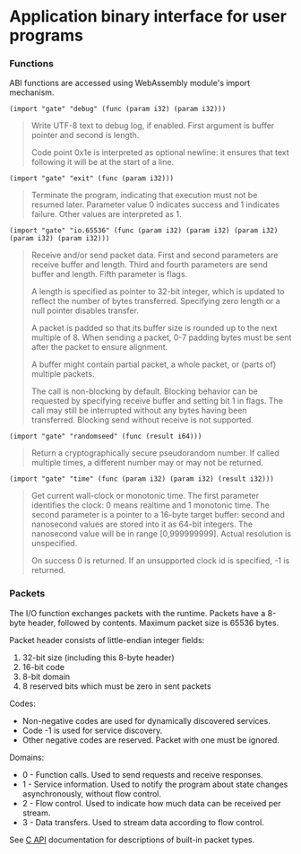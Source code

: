 # Application binary interface for user programs


### Functions

ABI functions are accessed using WebAssembly module's import mechanism.

```wasm
(import "gate" "debug" (func (param i32) (param i32)))
```
> Write UTF-8 text to debug log, if enabled.  First argument is buffer pointer
> and second is length.
>
> Code point 0x1e is interpreted as optional newline: it ensures that text
> following it will be at the start of a line.


```wasm
(import "gate" "exit" (func (param i32)))
```
> Terminate the program, indicating that execution must not be resumed later.
> Parameter value 0 indicates success and 1 indicates failure.  Other values
> are interpreted as 1.


```wasm
(import "gate" "io.65536" (func (param i32) (param i32) (param i32) (param i32) (param i32)))
```
> Receive and/or send packet data.  First and second parameters are receive
> buffer and length.  Third and fourth parameters are send buffer and length.
> Fifth parameter is flags.
>
> A length is specified as pointer to 32-bit integer, which is updated to
> reflect the number of bytes transferred.  Specifying zero length or a null
> pointer disables transfer.
>
> A packet is padded so that its buffer size is rounded up to the next multiple
> of 8.  When sending a packet, 0-7 padding bytes must be sent after the packet
> to ensure alignment.
>
> A buffer might contain partial packet, a whole packet, or (parts of) multiple
> packets.
>
> The call is non-blocking by default.  Blocking behavior can be requested by
> specifying receive buffer and setting bit 1 in flags.  The call may still be
> interrupted without any bytes having been transferred.  Blocking send without
> receive is not supported.


```wasm
(import "gate" "randomseed" (func (result i64)))
```
> Return a cryptographically secure pseudorandom number.  If called multiple
> times, a different number may or may not be returned.


```wasm
(import "gate" "time" (func (param i32) (param i32) (result i32)))
```
> Get current wall-clock or monotonic time.  The first parameter identifies the
> clock: 0 means realtime and 1 monotonic time.  The second parameter is a
> pointer to a 16-byte target buffer: second and nanosecond values are stored
> into it as 64-bit integers.  The nanosecond value will be in range
> [0,999999999].  Actual resolution is unspecified.
>
> On success 0 is returned.  If an unsupported clock id is specified, -1 is
> returned.


### Packets

The I/O function exchanges packets with the runtime.  Packets have a 8-byte
header, followed by contents.  Maximum packet size is 65536 bytes.

Packet header consists of little-endian integer fields:

  1. 32-bit size (including this 8-byte header)
  2. 16-bit code
  3. 8-bit domain
  4. 8 reserved bits which must be zero in sent packets

Codes:

  - Non-negative codes are used for dynamically discovered services.
  - Code -1 is used for service discovery.
  - Other negative codes are reserved.  Packet with one must be ignored.

Domains:

  - 0 - Function calls.  Used to send requests and receive responses.
  - 1 - Service information.  Used to notify the program about state changes
        asynchronously, without flow control.
  - 2 - Flow control.  Used to indicate how much data can be received per
        stream.
  - 3 - Data transfers.  Used to stream data according to flow control.

See [C API](C.md) documentation for descriptions of built-in packet types.

